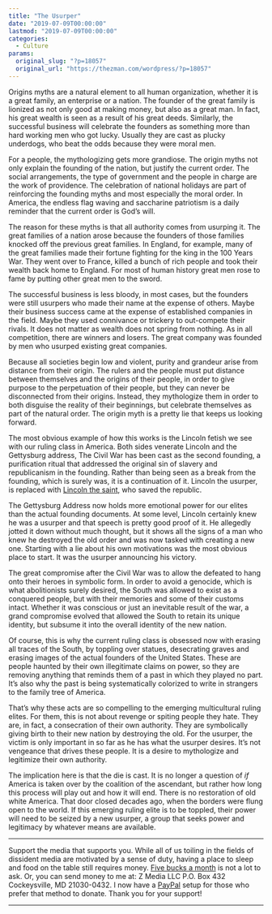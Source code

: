 ```yaml
---
title: "The Usurper"
date: "2019-07-09T00:00:00"
lastmod: "2019-07-09T00:00:00"
categories:
  - Culture
params:
  original_slug: "?p=18057"
  original_url: "https://thezman.com/wordpress/?p=18057"
---
```


Origins myths are a natural element to all human organization, whether
it is a great family, an enterprise or a nation. The founder of the
great family is lionized as not only good at making money, but also as a
great man. In fact, his great wealth is seen as a result of his great
deeds. Similarly, the successful business will celebrate the founders as
something more than hard working men who got lucky. Usually they are
cast as plucky underdogs, who beat the odds because they were moral men.

For a people, the mythologizing gets more grandiose. The origin myths
not only explain the founding of the nation, but justify the current
order. The social arrangements, the type of government and the people in
charge are the work of providence. The celebration of national holidays
are part of reinforcing the founding myths and most especially the moral
order. In America, the endless flag waving and saccharine patriotism is
a daily reminder that the current order is God’s will.

The reason for these myths is that all authority comes from usurping it.
The great families of a nation arose because the founders of those
families knocked off the previous great families. In England, for
example, many of the great families made their fortune fighting for the
king in the 100 Years War. They went over to France, killed a bunch of
rich people and took their wealth back home to England. For most of
human history great men rose to fame by putting other great men to the
sword.

The successful business is less bloody, in most cases, but the founders
were still usurpers who made their name at the expense of others. Maybe
their business success came at the expense of established companies in
the field. Maybe they used connivance or trickery to out-compete their
rivals. It does not matter as wealth does not spring from nothing. As in
all competition, there are winners and losers. The great company was
founded by men who usurped existing great companies.

Because all societies begin low and violent, purity and grandeur arise
from distance from their origin. The rulers and the people must put
distance between themselves and the origins of their people, in order to
give purpose to the perpetuation of their people, but they can never be
disconnected from their origins. Instead, they mythologize them in order
to both disguise the reality of their beginnings, but celebrate
themselves as part of the natural order. The origin myth is a pretty lie
that keeps us looking forward.

The most obvious example of how this works is the Lincoln fetish we see
with our ruling class in America. Both sides venerate Lincoln and the
Gettysburg address, The Civil War has been cast as the second founding,
a purification ritual that addressed the original sin of slavery and
republicanism in the founding. Rather than being seen as a break from
the founding, which is surely was, it is a continuation of it. Lincoln
the usurper, is replaced with
<a href="https://thezman.com/wordpress/?p=15363"
rel="noopener noreferrer" target="_blank">Lincoln the saint,</a> who
saved the republic.

The Gettysburg Address now holds more emotional power for our elites
than the actual founding documents. At some level, Lincoln certainly
knew he was a usurper and that speech is pretty good proof of it. He
allegedly jotted it down without much thought, but it shows all the
signs of a man who knew he destroyed the old order and was now tasked
with creating a new one. Starting with a lie about his own motivations
was the most obvious place to start. It was the usurper announcing his
victory.

The great compromise after the Civil War was to allow the defeated to
hang onto their heroes in symbolic form. In order to avoid a genocide,
which is what abolitionists surely desired, the South was allowed to
exist as a conquered people, but with their memories and some of their
customs intact. Whether it was conscious or just an inevitable result of
the war, a grand compromise evolved that allowed the South to retain its
unique identity, but subsume it into the overall identity of the new
nation.

Of course, this is why the current ruling class is obsessed now with
erasing all traces of the South, by toppling over statues, desecrating
graves and erasing images of the actual founders of the United States.
These are people haunted by their own illegitimate claims on power, so
they are removing anything that reminds them of a past in which they
played no part. It’s also why the past is being systematically colorized
to write in strangers to the family tree of America.

That’s why these acts are so compelling to the emerging multicultural
ruling elites. For them, this is not about revenge or spiting people
they hate. They are, in fact, a consecration of their own authority.
They are symbolically giving birth to their new nation by destroying the
old. For the usurper, the victim is only important in so far as he has
what the usurper desires. It’s not vengeance that drives these people.
It is a desire to mythologize and legitimize their own authority.

The implication here is that the die is cast. It is no longer a question
of *if* America is taken over by the coalition of the ascendant, but
rather how long this process will play out and how it will end. There is
no restoration of old white America. That door closed decades ago, when
the borders were flung open to the world. If this emerging ruling elite
is to be toppled, their power will need to be seized by a new usurper, a
group that seeks power and legitimacy by whatever means are available.

------------------------------------------------------------------------

Support the media that supports you. While all of us toiling in the
fields of dissident media are motivated by a sense of duty, having a
place to sleep and food on the table still requires money.
<a href="https://www.subscribestar.com/the-z-blog"
rel="noopener noreferrer" target="_blank">Five bucks a month</a> is not
a lot to ask. Or, you can send money to me at: Z Media LLC P.O. Box 432
Cockeysville, MD 21030-0432. I now have a <a
href="https://www.paypal.com/cgi-bin/webscr?cmd=_s-xclick&amp;hosted_button_id=UDAS2Q8JYA6CN&amp;source=url"
rel="noopener noreferrer" target="_blank">PayPal</a> setup for those who
prefer that method to donate. Thank you for your support!

------------------------------------------------------------------------
